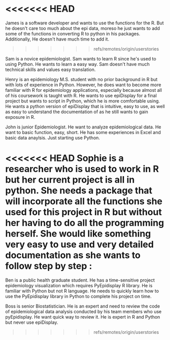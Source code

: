 
<<<<<<< HEAD
=======
James is a software developer and wants to use the functions for the R. But he doesn't care too much about the epi data,
moreso he just wants to add some of the functions in converting R to python in his packages. Additionally, He doesn't
have much time to add it.

>>>>>>> refs/remotes/origin/userstories

Sam is a novice epidemiologist. Sam wants to learn R since
he's used to using Python. He wants to learn a easy way. Sam doesn't have much technical skills and values easy translation.

Henry is an epidemiology M.S. student with no prior background in R but with lots of experience in Python. However, he does want to become more familiar with R for epidemiology applications, especially because almost all of his coursework is taught with R. He wants to use epiDisplay for a final project but wants to script in Python, which he is more comfortable using. He wants a python version of epiDisplay that is intuitive, easy to use, as well as easy to understand the documentation of as he still wants to gain exposure in R.


John is junior Epidemiologist. He want to analyze epidemiological data.
He want to basic function, easy, short. He has some experiences in Excel and basic data anaylsis. Just starting use Python.

<<<<<<< HEAD
Sophie is a researcher who is used to work in R but her current project is all in python.
She needs a package that will incorporate all the functions she used for this project in R 
but without her having to do all the programming herself. She would like something very easy to use and very detailed documentation
as she wants to follow step by step
:
=======
Ben is a public health graduate student. He has a time-sensitive project epidemiology visualization which requires PyEpidisplay R library. He is familiar with Python but not R language. He needs to quickly learn how to use the PyEpidisplay library in Python to complete his project on time.




Boss is senior Biostatistician. He is an expert and need to review the code of epidemiological data analysis conducted by his team members who use pyEpidisplay. He want quick way to review it. He is expert in R and Python but never use epiDisplay.
>>>>>>> refs/remotes/origin/userstories
